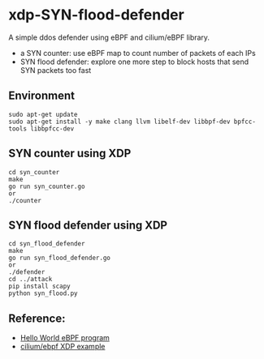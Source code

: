 # xdp-SYN-flood-defender
A simple ddos defender using eBPF and cilium/eBPF library.
- a SYN counter: use eBPF map to count number of packets of each IPs
- SYN flood defender: explore one more step to block hosts that send SYN packets too fast

## Environment
```
sudo apt-get update
sudo apt-get install -y make clang llvm libelf-dev libbpf-dev bpfcc-tools libbpfcc-dev
```

## SYN counter using XDP
```
cd syn_counter
make
go run syn_counter.go
or
./counter
```

## SYN flood defender using XDP
```
cd syn_flood_defender
make
go run syn_flood_defender.go
or
./defender
cd ../attack
pip install scapy
python syn_flood.py
```

## Reference:
- [Hello World eBPF program](https://github.com/ns1/xdp-workshop)
- [cilium/ebpf XDP example](https://github.com/cilium/ebpf/tree/master/examples/xdp)